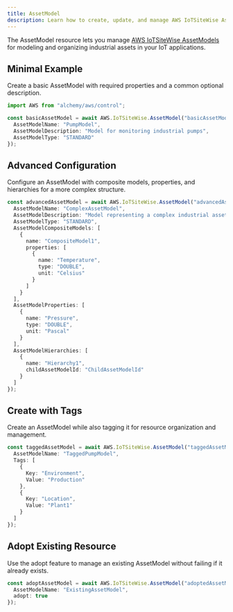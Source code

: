 ```yaml
---
title: AssetModel
description: Learn how to create, update, and manage AWS IoTSiteWise AssetModels using Alchemy Cloud Control.
---
```



The AssetModel resource lets you manage [AWS IoTSiteWise AssetModels](https://docs.aws.amazon.com/iotsitewise/latest/userguide/) for modeling and organizing industrial assets in your IoT applications.

## Minimal Example

Create a basic AssetModel with required properties and a common optional description.

```ts
import AWS from "alchemy/aws/control";

const basicAssetModel = await AWS.IoTSiteWise.AssetModel("basicAssetModel", {
  AssetModelName: "PumpModel",
  AssetModelDescription: "Model for monitoring industrial pumps",
  AssetModelType: "STANDARD"
});
```

## Advanced Configuration

Configure an AssetModel with composite models, properties, and hierarchies for a more complex structure.

```ts
const advancedAssetModel = await AWS.IoTSiteWise.AssetModel("advancedAssetModel", {
  AssetModelName: "ComplexAssetModel",
  AssetModelDescription: "Model representing a complex industrial asset",
  AssetModelType: "STANDARD",
  AssetModelCompositeModels: [
    {
      name: "CompositeModel1",
      properties: [
        {
          name: "Temperature",
          type: "DOUBLE",
          unit: "Celsius"
        }
      ]
    }
  ],
  AssetModelProperties: [
    {
      name: "Pressure",
      type: "DOUBLE",
      unit: "Pascal"
    }
  ],
  AssetModelHierarchies: [
    {
      name: "Hierarchy1",
      childAssetModelId: "ChildAssetModelId"
    }
  ]
});
```

## Create with Tags

Create an AssetModel while also tagging it for resource organization and management.

```ts
const taggedAssetModel = await AWS.IoTSiteWise.AssetModel("taggedAssetModel", {
  AssetModelName: "TaggedPumpModel",
  Tags: [
    {
      Key: "Environment",
      Value: "Production"
    },
    {
      Key: "Location",
      Value: "Plant1"
    }
  ]
});
```

## Adopt Existing Resource

Use the adopt feature to manage an existing AssetModel without failing if it already exists.

```ts
const adoptAssetModel = await AWS.IoTSiteWise.AssetModel("adoptedAssetModel", {
  AssetModelName: "ExistingAssetModel",
  adopt: true
});
```

